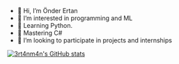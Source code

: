 - 👋 Hi, I’m Önder Ertan
- 👀 I’m interested in programming and ML
- 🌱 Learning Python.
- :nut_and_bolt: Mastering C#
- 💞️ I’m looking to participate in projects and internships

[![3rt4nm4n's GitHub stats](https://github-readme-stats.vercel.app/api?username=3rt4nm4n&theme=radical&show_icons=true)](https://github.com/3rt4nm4n/github-readme-stats)


<!---
3rt4nm4n/3rt4nm4n is a ✨ special ✨ repository because its `README.md` (this file) appears on your GitHub profile.
You can click the Preview link to take a look at your changes.
--->
